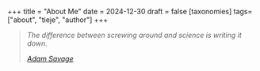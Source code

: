 +++
title = "About Me"
date = 2024-12-30
draft = false
[taxonomies]
tags=["about", "tieje", "author"]
+++

> *The difference between screwing around and science is writing it down.*
>
> <cite>[Adam Savage][1]</cite>

[1]: https://www.azquotes.com/quote/494312
